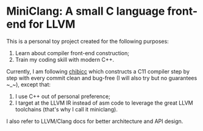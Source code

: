# MiniClang: A small C language front-end for LLVM

This is a personal toy project created for the following purposes:
1. Learn about compiler front-end construction;
2. Train my coding skill with modern C++.

Currently, I am following [chibicc](https://github.com/rui314/chibicc) which constructs a C11 compiler step by step with every commit clean and bug-free (I will also try but no guarantees ~_~), except that:
1. I use C++ out of personal preference;
2. I target at the LLVM IR instead of asm code to leverage the great LLVM toolchains (that's why I call it miniclang).

I also refer to LLVM/Clang docs for better architecture and API design.